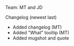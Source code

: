 Team: MT and JD

Changelog (newest last)
- Added changelog (MT)
- Added "What" tooltip (MT)
- Added mugshot and quote
